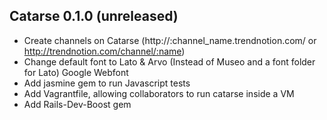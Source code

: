 ## Catarse 0.1.0 (unreleased) ##

- Create channels on Catarse (http://:channel_name.trendnotion.com/ or http://trendnotion.com/channel/:name)
- Change default font to Lato & Arvo (Instead of Museo and a font folder for Lato) Google Webfont
- Add jasmine gem to run Javascript tests
- Add Vagrantfile, allowing collaborators to run catarse inside a VM
- Add Rails-Dev-Boost gem
